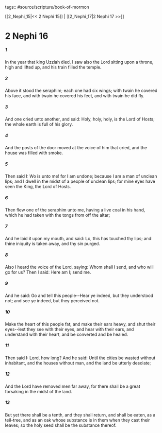 tags:: #source/scripture/book-of-mormon

[[2_Nephi_15|<< 2 Nephi 15]] | [[2_Nephi_17|2 Nephi 17 >>]]

# 2 Nephi 16

##### 1

In the year that king Uzziah died, I saw also the Lord sitting upon a throne, high and lifted up, and his train filled the temple.

##### 2

Above it stood the seraphim; each one had six wings; with twain he covered his face, and with twain he covered his feet, and with twain he did fly.

##### 3

And one cried unto another, and said: Holy, holy, holy, is the Lord of Hosts; the whole earth is full of his glory.

##### 4

And the posts of the door moved at the voice of him that cried, and the house was filled with smoke.

##### 5

Then said I: Wo is unto me! for I am undone; because I am a man of unclean lips; and I dwell in the midst of a people of unclean lips; for mine eyes have seen the King, the Lord of Hosts.

##### 6

Then flew one of the seraphim unto me, having a live coal in his hand, which he had taken with the tongs from off the altar;

##### 7

And he laid it upon my mouth, and said: Lo, this has touched thy lips; and thine iniquity is taken away, and thy sin purged.

##### 8

Also I heard the voice of the Lord, saying: Whom shall I send, and who will go for us? Then I said: Here am I; send me.

##### 9

And he said: Go and tell this people--Hear ye indeed, but they understood not; and see ye indeed, but they perceived not.

##### 10

Make the heart of this people fat, and make their ears heavy, and shut their eyes--lest they see with their eyes, and hear with their ears, and understand with their heart, and be converted and be healed.

##### 11

Then said I: Lord, how long? And he said: Until the cities be wasted without inhabitant, and the houses without man, and the land be utterly desolate;

##### 12

And the Lord have removed men far away, for there shall be a great forsaking in the midst of the land.

##### 13

But yet there shall be a tenth, and they shall return, and shall be eaten, as a teil-tree, and as an oak whose substance is in them when they cast their leaves; so the holy seed shall be the substance thereof.
